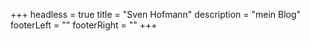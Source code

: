 +++
headless = true
title = "Sven Hofmann"
description = "mein Blog"
footerLeft = ""
footerRight = ""
+++
